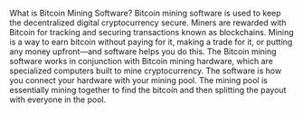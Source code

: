 What is Bitcoin Mining Software?
Bitcoin mining software is used to keep the decentralized digital cryptocurrency secure. Miners are rewarded with Bitcoin for tracking and securing transactions known as blockchains. Mining is a way to earn bitcoin without paying for it, making a trade for it, or putting any money upfront—and software helps you do this. The Bitcoin mining software works in conjunction with Bitcoin mining hardware, which are specialized computers built to mine cryptocurrency. The software is how you connect your hardware with your mining pool. The mining pool is essentially mining together to find the bitcoin and then splitting the payout with everyone in the pool.
